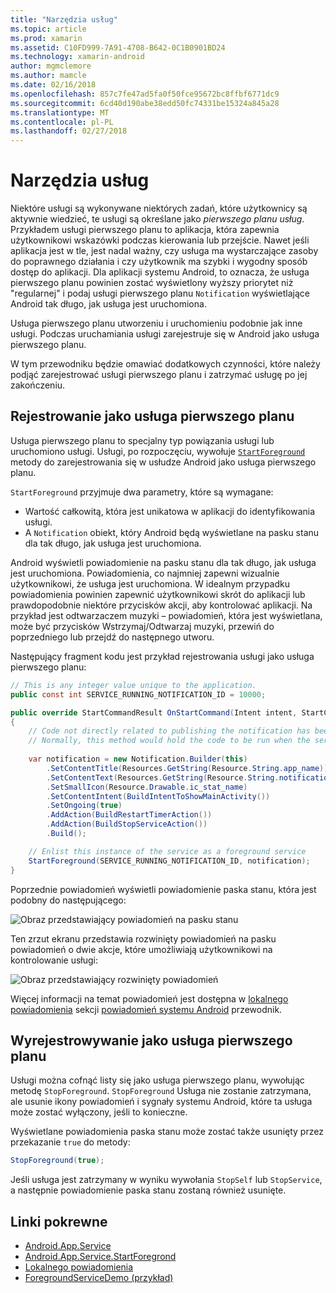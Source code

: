 ```yaml
---
title: "Narzędzia usług"
ms.topic: article
ms.prod: xamarin
ms.assetid: C10FD999-7A91-4708-B642-0C1B0901BD24
ms.technology: xamarin-android
author: mgmclemore
ms.author: mamcle
ms.date: 02/16/2018
ms.openlocfilehash: 857c7fe47ad5fa0f50fce95672bc8ffbf6771dc9
ms.sourcegitcommit: 6cd40d190abe38edd50fc74331be15324a845a28
ms.translationtype: MT
ms.contentlocale: pl-PL
ms.lasthandoff: 02/27/2018
---
```

# <a name="foreground-services"></a>Narzędzia usług

Niektóre usługi są wykonywane niektórych zadań, które użytkownicy są aktywnie wiedzieć, te usługi są określane jako _pierwszego planu usług_. Przykładem usługi pierwszego planu to aplikacja, która zapewnia użytkownikowi wskazówki podczas kierowania lub przejście. Nawet jeśli aplikacja jest w tle, jest nadal ważny, czy usługa ma wystarczające zasoby do poprawnego działania i czy użytkownik ma szybki i wygodny sposób dostęp do aplikacji. Dla aplikacji systemu Android, to oznacza, że usługa pierwszego planu powinien zostać wyświetlony wyższy priorytet niż "regularnej" i podaj usługi pierwszego planu `Notification` wyświetlające Android tak długo, jak usługa jest uruchomiona.
 
Usługa pierwszego planu utworzeniu i uruchomieniu podobnie jak inne usługi. Podczas uruchamiania usługi zarejestruje się w Android jako usługa pierwszego planu.
 
W tym przewodniku będzie omawiać dodatkowych czynności, które należy podjąć zarejestrować usługi pierwszego planu i zatrzymać usługę po jej zakończeniu.

## <a name="registering-as-a-foreground-service"></a>Rejestrowanie jako usługa pierwszego planu

Usługa pierwszego planu to specjalny typ powiązania usługi lub uruchomiono usługi. Usługi, po rozpoczęciu, wywołuje [ `StartForeground` ](https://developer.xamarin.com/api/member/Android.App.Service.StartForeground/p/System.Int32/Android.App.Notification/) metody do zarejestrowania się w usłudze Android jako usługa pierwszego planu.   

`StartForeground` przyjmuje dwa parametry, które są wymagane:
 
* Wartość całkowitą, która jest unikatowa w aplikacji do identyfikowania usługi.
* A `Notification` obiekt, który Android będą wyświetlane na pasku stanu dla tak długo, jak usługa jest uruchomiona.

Android wyświetli powiadomienie na pasku stanu dla tak długo, jak usługa jest uruchomiona. Powiadomienia, co najmniej zapewni wizualnie użytkownikowi, że usługa jest uruchomiona. W idealnym przypadku powiadomienia powinien zapewnić użytkownikowi skrót do aplikacji lub prawdopodobnie niektóre przycisków akcji, aby kontrolować aplikacji. Na przykład jest odtwarzaczem muzyki &ndash; powiadomień, która jest wyświetlana, może być przycisków Wstrzymaj/Odtwarzaj muzyki, przewiń do poprzedniego lub przejdź do następnego utworu. 

Następujący fragment kodu jest przykład rejestrowania usługi jako usługa pierwszego planu:   

```csharp
// This is any integer value unique to the application.
public const int SERVICE_RUNNING_NOTIFICATION_ID = 10000;

public override StartCommandResult OnStartCommand(Intent intent, StartCommandFlags flags, int startId)
{
    // Code not directly related to publishing the notification has been omitted for clarity.
    // Normally, this method would hold the code to be run when the service is started.
    
    var notification = new Notification.Builder(this)
        .SetContentTitle(Resources.GetString(Resource.String.app_name))
        .SetContentText(Resources.GetString(Resource.String.notification_text))
        .SetSmallIcon(Resource.Drawable.ic_stat_name)
        .SetContentIntent(BuildIntentToShowMainActivity())
        .SetOngoing(true)
        .AddAction(BuildRestartTimerAction())
        .AddAction(BuildStopServiceAction())
        .Build();

    // Enlist this instance of the service as a foreground service
    StartForeground(SERVICE_RUNNING_NOTIFICATION_ID, notification);
}
```

Poprzednie powiadomień wyświetli powiadomienie paska stanu, która jest podobny do następującego:

![Obraz przedstawiający powiadomień na pasku stanu](foreground-services-images/foreground-services-01.png "obraz przedstawiający powiadomień na pasku stanu")

Ten zrzut ekranu przedstawia rozwinięty powiadomień na pasku powiadomień o dwie akcje, które umożliwiają użytkownikowi na kontrolowanie usługi:

![Obraz przedstawiający rozwinięty powiadomień](foreground-services-images/foreground-services-02.png "obraz przedstawiający rozwinięty powiadomień.")

Więcej informacji na temat powiadomień jest dostępna w [lokalnego powiadomienia](~/android/app-fundamentals/notifications/local-notifications.md) sekcji [powiadomień systemu Android](~/android/app-fundamentals/notifications/index.md) przewodnik.

## <a name="unregistering-as-a-foreground-service"></a>Wyrejestrowywanie jako usługa pierwszego planu

Usługi można cofnąć listy się jako usługa pierwszego planu, wywołując metodę `StopForeground`. `StopForeground` Usługa nie zostanie zatrzymana, ale usunie ikony powiadomień i sygnały systemu Android, które ta usługa może zostać wyłączony, jeśli to konieczne.

Wyświetlane powiadomienia paska stanu może zostać także usunięty przez przekazanie `true` do metody: 

```csharp
StopForeground(true);
```

Jeśli usługa jest zatrzymany w wyniku wywołania `StopSelf` lub `StopService`, a następnie powiadomienie paska stanu zostaną również usunięte.


## <a name="related-links"></a>Linki pokrewne

- [Android.App.Service](https://developer.xamarin.com/api/type/Android.App.Service/)
- [Android.App.Service.StartForegrond](https://developer.xamarin.com/api/member/Android.App.Service.StartForeground/p/System.Int32/Android.App.Notification/)
- [Lokalnego powiadomienia](~/android/app-fundamentals/notifications/local-notifications.md)
- [ForegroundServiceDemo (przykład)](https://developer.xamarin.com/samples/monodroid/ApplicationFundamentals/ServiceSamples/ForegroundServiceDemo/)
